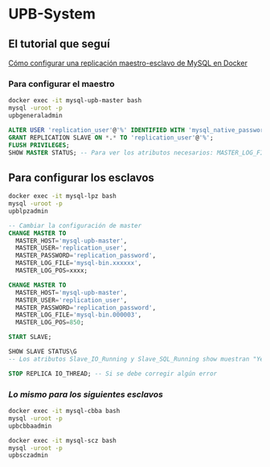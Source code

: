 # UPB-System

## El tutorial que seguí

[Cómo configurar una replicación maestro-esclavo de MySQL en Docker](https://dev.to/siddhantkcode/how-to-set-up-a-mysql-master-slave-replication-in-docker-4n0a)

### Para configurar el maestro

```bash
docker exec -it mysql-upb-master bash
mysql -uroot -p
upbgeneraladmin
```
```sql
ALTER USER 'replication_user'@'%' IDENTIFIED WITH 'mysql_native_password' BY 'replication_password';
GRANT REPLICATION SLAVE ON *.* TO 'replication_user'@'%';
FLUSH PRIVILEGES;
SHOW MASTER STATUS; -- Para ver los atributos necesarios: MASTER_LOG_FILE, MASTER_LOG_POS;
```
## Para configurar los esclavos
```bash
docker exec -it mysql-lpz bash
mysql -uroot -p
upblpzadmin
```
```sql
-- Cambiar la configuración de master
CHANGE MASTER TO
  MASTER_HOST='mysql-upb-master',
  MASTER_USER='replication_user',
  MASTER_PASSWORD='replication_password',
  MASTER_LOG_FILE='mysql-bin.xxxxxx',
  MASTER_LOG_POS=xxxx;

CHANGE MASTER TO
  MASTER_HOST='mysql-upb-master',
  MASTER_USER='replication_user',
  MASTER_PASSWORD='replication_password',
  MASTER_LOG_FILE='mysql-bin.000003',
  MASTER_LOG_POS=850;

START SLAVE;

SHOW SLAVE STATUS\G
-- Los atributos Slave_IO_Running y Slave_SQL_Running show muestran "Yes".

STOP REPLICA IO_THREAD; -- Si se debe corregir algún error
```
### *Lo mismo para los siguientes esclavos*
```bash
docker exec -it mysql-cbba bash
mysql -uroot -p
upbcbbaadmin
```
```bash
docker exec -it mysql-scz bash
mysql -uroot -p
upbsczadmin
```